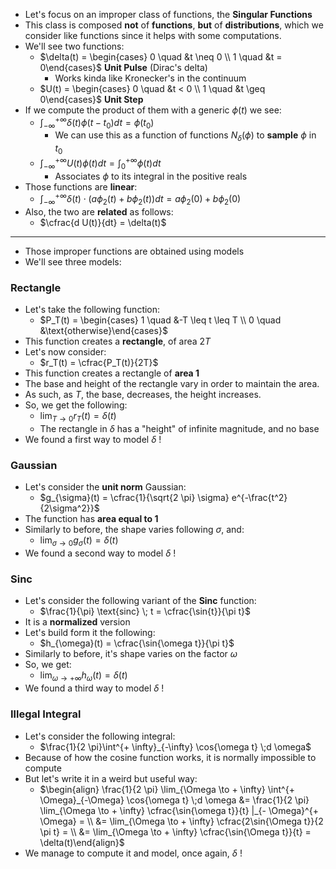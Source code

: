+ Let's focus on an improper class of functions, the **Singular Functions**
+ This class is composed **not** of **functions**, **but** of **distributions**, which we consider like functions since it helps with some computations.
+ We'll see two functions:
	+ $\delta(t) = \begin{cases} 0 \quad &t \neq 0 \\ 1 \quad &t = 0\end{cases}$        **Unit Pulse** (Dirac's delta)
		+ Works kinda like Kronecker's in the continuum
	+ $U(t) = \begin{cases} 0 \quad &t < 0 \\ 1 \quad &t \geq 0\end{cases}$       **Unit Step**
+ If we compute the product of them with a generic $\phi(t)$ we see:
	+ $\int^{+ \infty}_{ - \infty} \delta(t) \phi(t-t_0) dt = \phi(t_0)$
		+ We can use this as a function of functions $N_\delta(\phi)$ to **sample** $\phi$ in $t_0$ 
	+ $\int^{+ \infty}_{ - \infty} U(t) \phi(t) dt = \int^{+ \infty}_{0} \phi(t) dt$
		+ Associates $\phi$ to its integral in the positive reals
+ Those functions are **linear**:
	+ $\int^{+ \infty}_{ - \infty} \delta(t) \cdot (a\phi_2(t) + b\phi_2(t)) dt = a\phi_2(0) + b\phi_2(0)$
+ Also, the two are **related** as follows:
	+ $\cfrac{d U(t)}{dt} = \delta(t)$
---
+ Those improper functions are obtained using models
+ We'll see three models:
### Rectangle
+ Let's take the following function:
	+ $P_T(t) = \begin{cases} 1 \quad &-T \leq t \leq T \\ 0 \quad &\text{otherwise}\end{cases}$    
+ This function creates a **rectangle**, of area $2T$
+ Let's now consider:
	+ $r_T(t) = \cfrac{P_T(t)}{2T}$
+ This function creates a rectangle of **area $1$**
+ The base and height of the rectangle vary in order to maintain the area.
+ As such, as $T$, the base, decreases, the height increases.
+ So, we get the following:
	+ $\lim_{T\to 0} r_T(t) = \delta(t)$
	+ The rectangle in $\delta$ has a "height" of infinite magnitude, and no base
+ We found a first way to model $\delta$ !
### Gaussian
+ Let's consider the **unit norm** Gaussian:
	+ $g_{\sigma}(t) = \cfrac{1}{\sqrt{2 \pi} \sigma} e^{-\frac{t^2}{2\sigma^2}}$
+ The function has **area equal to 1**
+ Similarly to before,  the shape varies following $\sigma$, and:
	+ $\lim_{\sigma\to 0} g_\sigma(t) = \delta(t)$
+ We found a second way to model $\delta$ !
### Sinc
+ Let's consider the following variant of the **Sinc** function:
	+ $\frac{1}{\pi} \text{sinc} \; t = \cfrac{\sin{t}}{\pi t}$
+ It is a **normalized** version
+ Let's build form it the following:
	+ $h_{\omega}(t) = \cfrac{\sin{\omega t}}{\pi t}$
+ Similarly to before, it's shape varies on the factor $\omega$
+ So, we get:
	+ $\lim_{\omega\to + \infty} h_\omega(t) = \delta(t)$
+ We found a third way to model $\delta$ !
### Illegal Integral
+ Let's consider the following integral:
	+ $\frac{1}{2 \pi}\int^{+ \infty}_{-\infty} \cos{\omega t} \;d    \omega$
+ Because of how the cosine function works, it is normally impossible to compute
+ But let's write it in a weird but useful way:
	+ $\begin{align} \frac{1}{2 \pi} \lim_{\Omega \to + \infty} \int^{+ \Omega}_{-\Omega} \cos{\omega t} \;d \omega &= \frac{1}{2 \pi} \lim_{\Omega \to + \infty} \cfrac{\sin{\omega t}}{t} |_{- \Omega}^{+ \Omega} = \\ &= \lim_{\Omega \to + \infty} \cfrac{2\sin{\Omega t}}{2 \pi t} = \\ &= \lim_{\Omega \to + \infty} \cfrac{\sin{\Omega t}}{t} = \delta(t)\end{align}$
+ We manage to compute it and model, once again, $\delta$ !